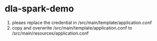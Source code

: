 # dla-spark-demo
 
1. pleaes replace the credential in /src/main/template/application.conf
2. copy and overwrite /src/main/template/application.conf to  /src/main/resources/application.conf